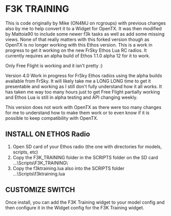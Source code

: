 # F3K TRAINING

This is code originally by Mike (ON4MJ on rcgroups) with previous changes also by me to help convert it to a Widget for OpenTX.  It was then modified by Mattoia90 to include some newer f3k tasks as well as add some missing views.  None of that really matters with this forked version though as OpenTX is no longer working with this Ethos version.  This is a work in progress to get it working on the new FrSky Ethos Lua RC radios.  It currently requires an alpha build of Ethos 1.1.0 alpha 12 for it to work.

Only Free Flight is working and it isn't pretty :)

Version 4.0 Work in progress for FrSky Ethos radios using the alpha builds available from FrSky.  It will likely take me a LONG LONG time to get it presentable and working as I still don't fully understand how it all works.  It has taken me way too many hours just to get Free Flight partially working and Ethos Lua is still in alpha testing and API changing weekly.

This version does not work with OpenTX as there were too many changes for me to understand how to make them work or to even know if it is possible to keep compatibility with OpenTX.

## INSTALL ON ETHOS Radio
1. Open SD card of your Ethos radio (the one with directories for models, scripts, etc)
2. Copy the F3K_TRAINING folder in the SCRIPTS folder on the SD card  ...\Scripts\F3K_TRAINING\
3. Copy the f3ktraining.lua also into the SCRIPTS folder  ...\Scripts\f3ktraining.lua

## CUSTOMIZE SWITCH
Once install, you can add the F3K Training widget to your model config and then configure it in the Widget config for the F3K Training widget.
